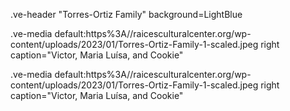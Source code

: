 .ve-header "Torres-Ortiz Family" background=LightBlue  


.ve-media default:https%3A//raicesculturalcenter.org/wp-content/uploads/2023/01/Torres-Ortiz-Family-1-scaled.jpeg right caption="Victor, Maria Luísa, and Cookie"

.ve-media default:https%3A//raicesculturalcenter.org/wp-content/uploads/2023/01/Torres-Ortiz-Family-1-scaled.jpeg right caption="Victor, Maria Luísa, and Cookie"


